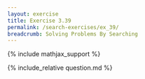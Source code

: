 ```yaml
---
layout: exercise
title: Exercise 3.39
permalink: /search-exercises/ex_39/
breadcrumb: Solving Problems By Searching
---
```


{% include mathjax_support %}

<div><i class="arrow-up loader" data-chapter="search-exercises" data-exercise="ex_39" data-rating="0"></i></div>
{% include_relative question.md %}
